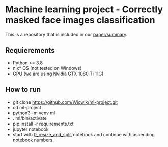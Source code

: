 # Machine learning project - Correctly masked face images classification

This is a repository that is included in our [paper/summary](https://data.belanec.eu/maskedface/project_summary.pdf).

## Requierements
- Python >= 3.8
- nix* OS (not tested on Windows)
- GPU (we are using Nvidia GTX 1080 Ti 11G)

## How to run
- git clone https://github.com/Wicwik/ml-project.git
- cd ml-project
- python3 -m venv ml
- . ml/bin/activate
- pip install -r requirements.txt
- jupyter notebook
- start with [0_resize_and_split](https://github.com/Wicwik/ml-project/blob/master/0_resize_and_split.ipynb) notebook and continue with ascending notebook numbers.
